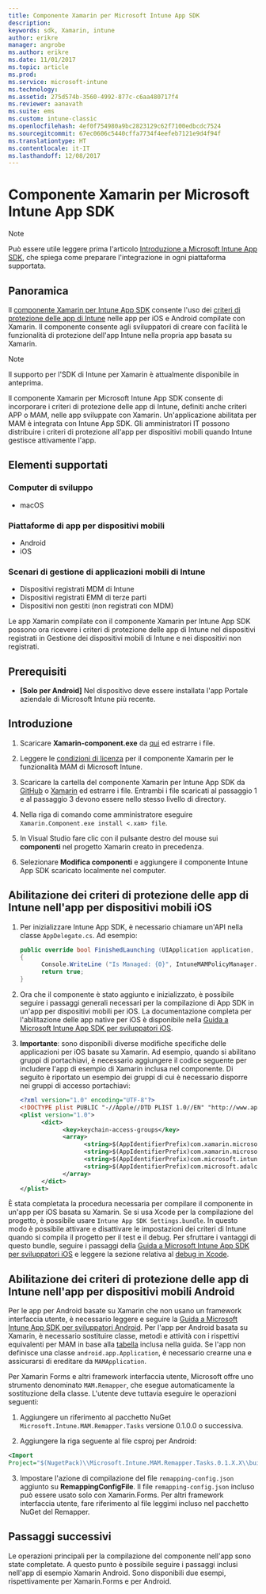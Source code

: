 ```yaml
---
title: Componente Xamarin per Microsoft Intune App SDK
description: 
keywords: sdk, Xamarin, intune
author: erikre
manager: angrobe
ms.author: erikre
ms.date: 11/01/2017
ms.topic: article
ms.prod: 
ms.service: microsoft-intune
ms.technology: 
ms.assetid: 275d574b-3560-4992-877c-c6aa480717f4
ms.reviewer: aanavath
ms.suite: ems
ms.custom: intune-classic
ms.openlocfilehash: 4ef0f754980a9bc2823129c62f7100edbcdc7524
ms.sourcegitcommit: 67ec0606c5440cffa7734f4eefeb7121e9d4f94f
ms.translationtype: HT
ms.contentlocale: it-IT
ms.lasthandoff: 12/08/2017
---
```

# <a name="microsoft-intune-app-sdk-xamarin-component"></a>Componente Xamarin per Microsoft Intune App SDK

> [!NOTE]
> Può essere utile leggere prima l'articolo [Introduzione a Microsoft Intune App SDK](app-sdk-get-started.md), che spiega come preparare l'integrazione in ogni piattaforma supportata.



## <a name="overview"></a>Panoramica
Il [componente Xamarin per Intune App SDK](https://components.xamarin.com/view/microsoft.intune.mam) consente l'uso dei [criteri di protezione delle app di Intune](/intune-classic/deploy-use/protect-app-data-using-mobile-app-management-policies-with-microsoft-intune) nelle app per iOS e Android compilate con Xamarin. Il componente consente agli sviluppatori di creare con facilità le funzionalità di protezione dell'app Intune nella propria app basata su Xamarin.

> [!NOTE]
> Il supporto per l'SDK di Intune per Xamarin è attualmente disponibile in anteprima. 

Il componente Xamarin per Microsoft Intune App SDK consente di incorporare i criteri di protezione delle app di Intune, definiti anche criteri APP o MAM, nelle app sviluppate con Xamarin. Un'applicazione abilitata per MAM è integrata con Intune App SDK. Gli amministratori IT possono distribuire i criteri di protezione all'app per dispositivi mobili quando Intune gestisce attivamente l'app.

## <a name="whats-supported"></a>Elementi supportati

### <a name="developer-machines"></a>Computer di sviluppo
* macOS


### <a name="mobile-app-platforms"></a>Piattaforme di app per dispositivi mobili
* Android
* iOS


### <a name="intune-mobile-application-management-scenarios"></a>Scenari di gestione di applicazioni mobili di Intune

* Dispositivi registrati MDM di Intune
* Dispositivi registrati EMM di terze parti
* Dispositivi non gestiti (non registrati con MDM)

Le app Xamarin compilate con il componente Xamarin per Intune App SDK possono ora ricevere i criteri di protezione delle app di Intune nel dispositivi registrati in Gestione dei dispositivi mobili di Intune e nei dispositivi non registrati.

## <a name="prerequisites"></a>Prerequisiti

* **[Solo per Android]** Nel dispositivo deve essere installata l'app Portale aziendale di Microsoft Intune più recente.

## <a name="get-started"></a>Introduzione

1.  Scaricare **Xamarin-component.exe** da [qui](https://components.xamarin.com/submit/xpkg) ed estrarre i file.

2. Leggere le [condizioni di licenza](https://components.xamarin.com/license/microsoft.intune.mam) per il componente Xamarin per le funzionalità MAM di Microsoft Intune.

3.  Scaricare la cartella del componente Xamarin per Intune App SDK da [GitHub](https://github.com/msintuneappsdk/intune-app-sdk-xamarin) o [Xamarin](https://components.xamarin.com/license/microsoft.intune.mam) ed estrarre i file. Entrambi i file scaricati al passaggio 1 e al passaggio 3 devono essere nello stesso livello di directory.

4.  Nella riga di comando come amministratore eseguire `Xamarin.Component.exe install <.xam> file`.

5.  In Visual Studio fare clic con il pulsante destro del mouse sui **componenti** nel progetto Xamarin creato in precedenza.

6.  Selezionare **Modifica componenti** e aggiungere il componente Intune App SDK scaricato localmente nel computer.



## <a name="enabling-intune-app-protection-polices-in-your-ios-mobile-app"></a>Abilitazione dei criteri di protezione delle app di Intune nell'app per dispositivi mobili iOS
1.  Per inizializzare Intune App SDK, è necessario chiamare un'API nella classe `AppDelegate.cs`. Ad esempio:

      ```csharp
      public override bool FinishedLaunching (UIApplication application, NSDictionary launchOptions)
      {
            Console.WriteLine ("Is Managed: {0}", IntuneMAMPolicyManager.Instance.PrimaryUser != null);
            return true;
      }

      ```

2.  Ora che il componente è stato aggiunto e inizializzato, è possibile seguire i passaggi generali necessari per la compilazione di App SDK in un'app per dispositivi mobili per iOS. La documentazione completa per l'abilitazione delle app native per iOS è disponibile nella [Guida a Microsoft Intune App SDK per sviluppatori iOS](app-sdk-ios.md).
3. **Importante**: sono disponibili diverse modifiche specifiche delle applicazioni per iOS basate su Xamarin. Ad esempio, quando si abilitano gruppi di portachiavi, è necessario aggiungere il codice seguente per includere l'app di esempio di Xamarin inclusa nel componente. Di seguito è riportato un esempio dei gruppi di cui è necessario disporre nei gruppi di accesso portachiavi:

      ```xml
      <?xml version="1.0" encoding="UTF-8"?>
      <!DOCTYPE plist PUBLIC "-//Apple//DTD PLIST 1.0//EN" "http://www.apple.com/DTDs/PropertyList-1.0.dtd">
      <plist version="1.0">
            <dict>
                  <key>keychain-access-groups</key>
                  <array>
                        <string>$(AppIdentifierPrefix)com.xamarin.microsoftintunesample</string>
                        <string>$(AppIdentifierPrefix)com.xamarin.microsoftintunesample.intunemam</string>
                        <string>$(AppIdentifierPrefix)com.microsoft.intune.mam</string>
                        <string>$(AppIdentifierPrefix)com.microsoft.adalcache</string>
                  </array>
            </dict>
      </plist>
      ```

È stata completata la procedura necessaria per compilare il componente in un'app per iOS basata su Xamarin. Se si usa Xcode per la compilazione del progetto, è possibile usare `Intune App SDK Settings.bundle`. In questo modo è possibile attivare e disattivare le impostazioni dei criteri di Intune quando si compila il progetto per il test e il debug. Per sfruttare i vantaggi di questo bundle, seguire i passaggi della [Guida a Microsoft Intune App SDK per sviluppatori iOS](app-sdk-ios.md) e leggere la sezione relativa al [debug in Xcode](app-sdk-ios.md#status-result-and-debug-notifications).

## <a name="enabling-app-protection-policies-in-your-android-mobile-app"></a>Abilitazione dei criteri di protezione delle app di Intune nell'app per dispositivi mobili Android
Per le app per Android basate su Xamarin che non usano un framework interfaccia utente, è necessario leggere e seguire la [Guida a Microsoft Intune App SDK per sviluppatori Android](app-sdk-android.md). Per l'app per Android basata su Xamarin, è necessario sostituire classe, metodi e attività con i rispettivi equivalenti per MAM in base alla [tabella](app-sdk-android.md#replace-classes-methods-and-activities-with-their-mam-equivalent) inclusa nella guida. Se l'app non definisce una classe `android.app.Application`, è necessario crearne una e assicurarsi di ereditare da `MAMApplication`.

Per Xamarin Forms e altri framework interfaccia utente, Microsoft offre uno strumento denominato `MAM.Remapper`, che esegue automaticamente la sostituzione della classe. L'utente deve tuttavia eseguire le operazioni seguenti:

1.  Aggiungere un riferimento al pacchetto NuGet `Microsoft.Intune.MAM.Remapper.Tasks` versione 0.1.0.0 o successiva.

2.  Aggiungere la riga seguente al file csproj per Android:
  ```xml
  <Import
  Project="$(NugetPack)\\Microsoft.Intune.MAM.Remapper.Tasks.0.1.X.X\\build\\MonoAndroid10\\Microsoft.Intune.MAM.Remapper.targets" />
  ```

3.  Impostare l'azione di compilazione del file `remapping-config.json` aggiunto su **RemappingConfigFile**. Il file `remapping-config.json` incluso può essere usato solo con Xamarin.Forms. Per altri framework interfaccia utente, fare riferimento al file leggimi incluso nel pacchetto NuGet del Remapper.

## <a name="next-steps"></a>Passaggi successivi

Le operazioni principali per la compilazione del componente nell'app sono state completate. A questo punto è possibile seguire i passaggi inclusi nell'app di esempio Xamarin Android. Sono disponibili due esempi, rispettivamente per Xamarin.Forms e per Android.

